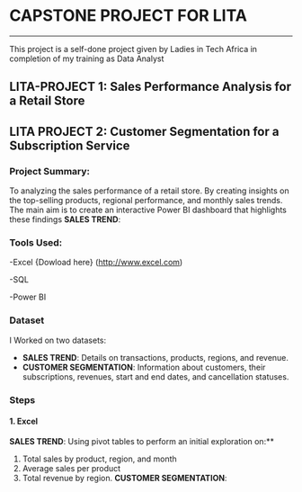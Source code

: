 # CAPSTONE PROJECT FOR LITA
---------------------------------------------------------------
This project is a self-done project given by Ladies in Tech Africa in completion of my training as Data Analyst 

## LITA-PROJECT 1: Sales Performance Analysis for a Retail Store
## LITA PROJECT 2: Customer Segmentation for a Subscription Service

### Project Summary:
To analyzing the sales performance of a retail store. By creating insights on the top-selling products, regional 
performance, and monthly sales trends. The main aim is to create an interactive Power BI 
dashboard that highlights these findings
 **SALES TREND**:
 

### Tools Used:
-Excel {Dowload here} (http://www.excel.com)

-SQL

-Power BI

### Dataset
I Worked on two datasets:
- **SALES TREND**: Details on transactions, products, regions, and revenue.
- **CUSTOMER SEGMENTATION**: Information about customers, their subscriptions, revenues, start and end dates, and cancellation statuses.

### Steps
#### 1. Excel
**SALES TREND**: Using pivot tables to perform an initial exploration on:**
1. Total sales by product, region, and month  
2. Average sales per product 
3. Total revenue by region.
**CUSTOMER SEGMENTATION**: 
